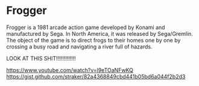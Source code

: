 # Frogger
Frogger is a 1981 arcade action game developed by Konami and manufactured by Sega.
In North America, it was released by Sega/Gremlin.
The object of the game is to direct frogs to their homes one by one by crossing a busy road and navigating a river full of hazards.

LOOK AT THIS SHIT!!!!!!!!!!!!!

https://www.youtube.com/watch?v=l9eTOaNFwKQ
https://gist.github.com/straker/82a4368849cbd441b05bd6a044f2b2d3
